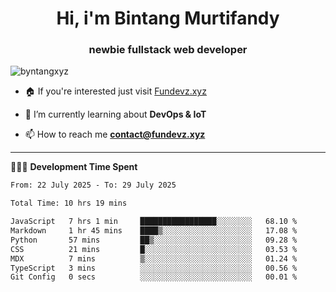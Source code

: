 <h1 align="center">Hi, i'm Bintang Murtifandy</h1>
<h3 align="center">newbie fullstack web developer</h3>

<p align="left"> <img src="https://komarev.com/ghpvc/?username=byntangxyz&label=Profile%20views&color=0e75b6&style=flat" alt="byntangxyz" /> </p>

- 🏠 If you're interested just visit [Fundevz.xyz](https://fundevz.xyz)

- 🌱 I’m currently learning about **DevOps & IoT**

- 📫 How to reach me **[contact@fundevz.xyz](mailto:contact@fundevz.xyz)**

<hr />

👩🏿‍💻 **Development Time Spent**

<p><!--START_SECTION:waka-->

```txt
From: 22 July 2025 - To: 29 July 2025

Total Time: 10 hrs 19 mins

JavaScript   7 hrs 1 min     █████████████████░░░░░░░░   68.10 %
Markdown     1 hr 45 mins    ████▒░░░░░░░░░░░░░░░░░░░░   17.08 %
Python       57 mins         ██▒░░░░░░░░░░░░░░░░░░░░░░   09.28 %
CSS          21 mins         █░░░░░░░░░░░░░░░░░░░░░░░░   03.53 %
MDX          7 mins          ▒░░░░░░░░░░░░░░░░░░░░░░░░   01.24 %
TypeScript   3 mins          ░░░░░░░░░░░░░░░░░░░░░░░░░   00.56 %
Git Config   0 secs          ░░░░░░░░░░░░░░░░░░░░░░░░░   00.01 %
```

<!--END_SECTION:waka--></p>

